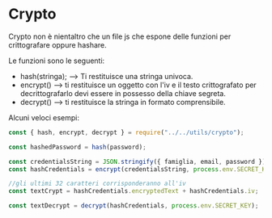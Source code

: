 # Crypto

Crypto non è nientaltro che un file js che espone delle funzioni per crittografare oppure hashare.

Le funzioni sono le seguenti:

- hash(stringa); --> Ti restituisce una stringa univoca.
- encrypt() --> ti restituisce un oggetto con l'iv e il testo crittografato per decrittografarlo devi essere in possesso della chiave segreta.
- decrypt() --> ti restituisce la stringa in formato comprensibile.

Alcuni veloci esempi:

```js
const { hash, encrypt, decrypt } = require("../../utils/crypto");

const hashedPassword = hash(password);

const credentialsString = JSON.stringify({ famiglia, email, password });
const hashCredentials = encrypt(credentialsString, process.env.SECRET_KEY);

//gli ultimi 32 caratteri corrisponderanno all'iv
const textCrypt = hashCredentials.encryptedText + hashCredentials.iv;

const textDecrypt = decrypt(hashCredentials, process.env.SECRET_KEY);
```
